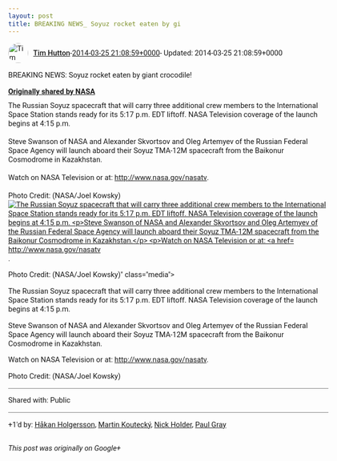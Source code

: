 ```yaml
---
layout: post
title: BREAKING NEWS_ Soyuz rocket eaten by gi
---
```


<html><head><meta charset="utf-8"><title>BREAKING NEWS: Soyuz rocket eaten by giant crocodile!</title><style>body {font: 11pt Roboto, Arial, sans-serif; max-width: 640px; margin: 24px;}.author-photo {border-radius: 50%; margin-right: 10px; width: 40px;}.author {font-weight: 500;}.main-content {margin: 15px 0 15px;}.post-title {font-weight: bold;}.location {display: block; margin-top: 15px;}.location img {float: left; margin-right: 5px; width: 20px;}.media-link {display: inline-block; max-width: 100%; vertical-align: top;}.media-link p {margin-top: 5px; max-height: 4em; overflow: scroll;}.media {max-height: 100vh; max-width: 100%;}.video-placeholder {background: black; display: flex; height: 300px; max-width: 100%; width: 640px;}.play-icon {border-bottom: 30px solid transparent; border-left: 50px solid white; border-top: 30px solid transparent; color: white; margin: auto;}.album {max-height: 800px; overflow: scroll; width: calc(100vw - 48px);}.album .media-link {margin-right: 5px; max-width: 250px;}.album .media {max-height: 250px;}.link-embed {border-top: 1px solid lightgrey; display: block; margin-top: 20px;}.link-embed img {max-width: 100%;}.inline-link-embed {display: block;}.inline-link-embed img {vertical-align: middle;}.link-title {display: inline-block; font-size: medium; font-weight: 300; padding-left: 1em;}.reshare-attribution {display: block; font-weight: bold; margin-bottom: 10px;}.poll-image {margin-bottom: 5px; max-height: 300px; max-width: 500px;}.poll-choice {align-items: center; display: flex; margin-bottom: 5px; max-width: 500px;}.poll-choice-percentage {background-color: lightblue; height: 100%; left: 0; position: absolute; z-index: -1;}.poll-choice-selected {margin-right: 5px;}.poll-choice-results {border: 1px solid lightgray; border-radius: 5px; display: flex; line-height: 40px; overflow: hidden; padding: 0 8px; position: relative;}.poll-choice-results, .poll-choice-description {flex-grow: 1; margin-right: 10px;}.poll-choice-image {width: 100%;}.poll-choice-image, .poll-choice-image img {max-height: 40px; max-width: 100px;}.poll-choice-votes {max-height: 100px; overflow: auto;}.plus-entity-embed {color: black; display: block; text-decoration: none;}.plus-entity-embed-cover-photo {max-height: 300px; max-width: 100%;}.plus-entity-embed-info {padding: 0 1em 1em;}.plus-entity-embed-info h2 {font-weight: 500; margin: 10px 0;}.plus-entity-embed-info p {font-size: small; margin: 0;}.collection-owner-avatar {border-radius: 50%; border: 2px solid white; height: 40px; margin-top: -22px;}.visibility {padding: 1em 0; border-top: 1px solid grey;}.post-activity {padding: 1em 0; border-top: 1px solid grey;}.comments {border-top: 1px solid gray; padding-top: 1em;}.comment + .comment {margin-top: 1em;}.comment .media-link, .comment .inline-link-embed {margin-top: 5px;}</style></head><body><div style="margin-bottom:1em;"><div style="display:flex; align-items:center"><img class="author-photo" src="https://lh4.googleusercontent.com/-epo4ZZKNqEw/AAAAAAAAAAI/AAAAAAAAVSU/qu3LpcHEnoQ/s64-c/photo.jpg" alt="Tim Hutton"><a href="https://plus.google.com/+TimHutton" target="_blank" class="author">Tim Hutton</a> - <a target="_blank" href="https://plus.google.com/+TimHutton/posts/4DXCfqEk7iK">2014-03-25 21:08:59+0000</a><span> - Updated: 2014-03-25 21:08:59+0000</span></div><div class="main-content">BREAKING NEWS: Soyuz rocket eaten by giant crocodile!</div><div><a target="_blank" href="https://plus.google.com/+NASA/posts/RHiZKXVUr25" class="reshare-attribution">Originally shared by NASA</a>The Russian Soyuz spacecraft that will carry three additional crew members to the International Space Station stands ready for its 5:17 p.m. EDT liftoff. NASA Television coverage of the launch begins at 4:15 p.m.<br><br>Steve Swanson of NASA and Alexander Skvortsov and Oleg Artemyev of the Russian Federal Space Agency will launch aboard their Soyuz TMA-12M spacecraft from the Baikonur Cosmodrome in Kazakhstan.<br><br>Watch on NASA Television or at: <a rel="nofollow" target="_blank" href="http://www.nasa.gov/nasatv" class="ot-anchor bidi_isolate" jslog="10929; track:click" dir="ltr">http://www.nasa.gov/nasatv</a>.<br><br>Photo Credit: (NASA/Joel Kowsky)<a href="https://lh3.googleusercontent.com/-M05ZizX_EoE/UzHjTY3Uf9I/AAAAAAACRAs/2WHiisQf9Xg/w552-h640/13349062043_8443f8d2ab_z.jpg" target="_blank" class="media-link"><img src="https://lh3.googleusercontent.com/-M05ZizX_EoE/UzHjTY3Uf9I/AAAAAAACRAs/2WHiisQf9Xg/w552-h640/13349062043_8443f8d2ab_z.jpg" alt="The Russian Soyuz spacecraft that will carry three additional crew members to the International Space Station stands ready for its 5:17 p.m. EDT liftoff. NASA Television coverage of the launch begins at 4:15 p.m.



Steve Swanson of NASA and Alexander Skvortsov and Oleg Artemyev of the Russian Federal Space Agency will launch aboard their Soyuz TMA-12M spacecraft from the Baikonur Cosmodrome in Kazakhstan.



Watch on NASA Television or at: http://www.nasa.gov/nasatv.



Photo Credit: (NASA/Joel Kowsky)" class="media"><p>The Russian Soyuz spacecraft that will carry three additional crew members to the International Space Station stands ready for its 5:17 p.m. EDT liftoff. NASA Television coverage of the launch begins at 4:15 p.m.



Steve Swanson of NASA and Alexander Skvortsov and Oleg Artemyev of the Russian Federal Space Agency will launch aboard their Soyuz TMA-12M spacecraft from the Baikonur Cosmodrome in Kazakhstan.



Watch on NASA Television or at: http://www.nasa.gov/nasatv.



Photo Credit: (NASA/Joel Kowsky)</p></a></div></div><div class="visibility">Shared with: Public</div><div class="post-activity"><div class="plus-oners">+1'd by: <a href="https://plus.google.com/+HåkanHolgersson48">Håkan Holgersson</a>, <a href="https://plus.google.com/107140364947921728113">Martin Koutecký</a>, <a href="https://plus.google.com/+NickHolder">Nick Holder</a>, <a href="https://plus.google.com/+PaulGrayUK">Paul Gray</a></div></div></body></html>

<i>This post was originally on Google+</i>